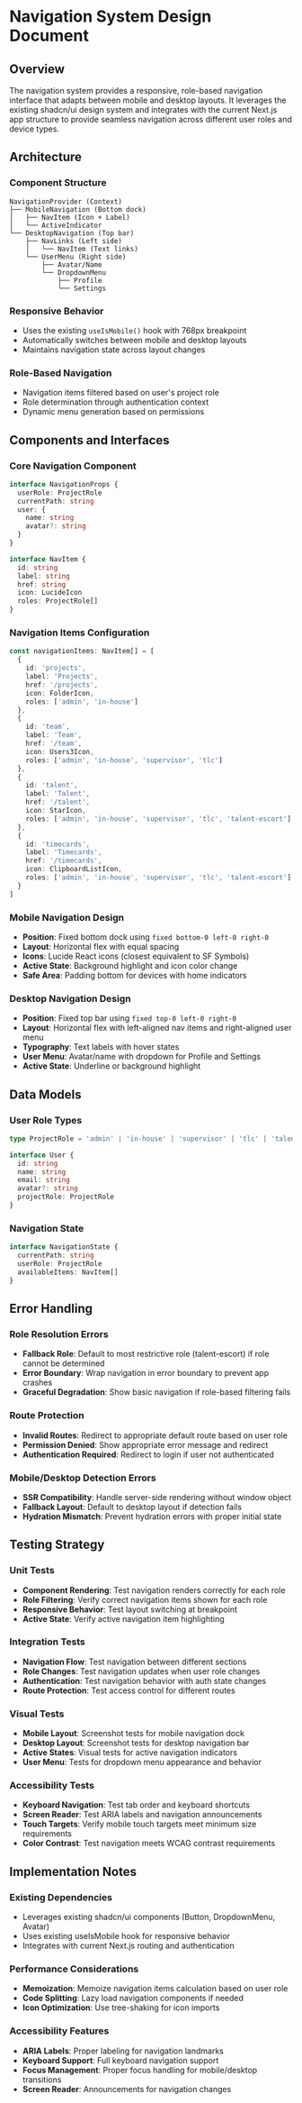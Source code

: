 # Navigation System Design Document

## Overview

The navigation system provides a responsive, role-based navigation interface that adapts between mobile and desktop layouts. It leverages the existing shadcn/ui design system and integrates with the current Next.js app structure to provide seamless navigation across different user roles and device types.

## Architecture

### Component Structure
```
NavigationProvider (Context)
├── MobileNavigation (Bottom dock)
│   ├── NavItem (Icon + Label)
│   └── ActiveIndicator
└── DesktopNavigation (Top bar)
    ├── NavLinks (Left side)
    │   └── NavItem (Text links)
    └── UserMenu (Right side)
        ├── Avatar/Name
        └── DropdownMenu
            ├── Profile
            └── Settings
```

### Responsive Behavior
- Uses the existing `useIsMobile()` hook with 768px breakpoint
- Automatically switches between mobile and desktop layouts
- Maintains navigation state across layout changes

### Role-Based Navigation
- Navigation items filtered based on user's project role
- Role determination through authentication context
- Dynamic menu generation based on permissions

## Components and Interfaces

### Core Navigation Component
```typescript
interface NavigationProps {
  userRole: ProjectRole
  currentPath: string
  user: {
    name: string
    avatar?: string
  }
}

interface NavItem {
  id: string
  label: string
  href: string
  icon: LucideIcon
  roles: ProjectRole[]
}
```

### Navigation Items Configuration
```typescript
const navigationItems: NavItem[] = [
  {
    id: 'projects',
    label: 'Projects',
    href: '/projects',
    icon: FolderIcon,
    roles: ['admin', 'in-house']
  },
  {
    id: 'team',
    label: 'Team',
    href: '/team',
    icon: Users3Icon,
    roles: ['admin', 'in-house', 'supervisor', 'tlc']
  },
  {
    id: 'talent',
    label: 'Talent',
    href: '/talent',
    icon: StarIcon,
    roles: ['admin', 'in-house', 'supervisor', 'tlc', 'talent-escort']
  },
  {
    id: 'timecards',
    label: 'Timecards',
    href: '/timecards',
    icon: ClipboardListIcon,
    roles: ['admin', 'in-house', 'supervisor', 'tlc', 'talent-escort']
  }
]
```

### Mobile Navigation Design
- **Position**: Fixed bottom dock using `fixed bottom-0 left-0 right-0`
- **Layout**: Horizontal flex with equal spacing
- **Icons**: Lucide React icons (closest equivalent to SF Symbols)
- **Active State**: Background highlight and icon color change
- **Safe Area**: Padding bottom for devices with home indicators

### Desktop Navigation Design
- **Position**: Fixed top bar using `fixed top-0 left-0 right-0`
- **Layout**: Horizontal flex with left-aligned nav items and right-aligned user menu
- **Typography**: Text labels with hover states
- **User Menu**: Avatar/name with dropdown for Profile and Settings
- **Active State**: Underline or background highlight

## Data Models

### User Role Types
```typescript
type ProjectRole = 'admin' | 'in-house' | 'supervisor' | 'tlc' | 'talent-escort'

interface User {
  id: string
  name: string
  email: string
  avatar?: string
  projectRole: ProjectRole
}
```

### Navigation State
```typescript
interface NavigationState {
  currentPath: string
  userRole: ProjectRole
  availableItems: NavItem[]
}
```

## Error Handling

### Role Resolution Errors
- **Fallback Role**: Default to most restrictive role (talent-escort) if role cannot be determined
- **Error Boundary**: Wrap navigation in error boundary to prevent app crashes
- **Graceful Degradation**: Show basic navigation if role-based filtering fails

### Route Protection
- **Invalid Routes**: Redirect to appropriate default route based on user role
- **Permission Denied**: Show appropriate error message and redirect
- **Authentication Required**: Redirect to login if user not authenticated

### Mobile/Desktop Detection Errors
- **SSR Compatibility**: Handle server-side rendering without window object
- **Fallback Layout**: Default to desktop layout if detection fails
- **Hydration Mismatch**: Prevent hydration errors with proper initial state

## Testing Strategy

### Unit Tests
- **Component Rendering**: Test navigation renders correctly for each role
- **Role Filtering**: Verify correct navigation items shown for each role
- **Responsive Behavior**: Test layout switching at breakpoint
- **Active State**: Verify active navigation item highlighting

### Integration Tests
- **Navigation Flow**: Test navigation between different sections
- **Role Changes**: Test navigation updates when user role changes
- **Authentication**: Test navigation behavior with auth state changes
- **Route Protection**: Test access control for different routes

### Visual Tests
- **Mobile Layout**: Screenshot tests for mobile navigation dock
- **Desktop Layout**: Screenshot tests for desktop navigation bar
- **Active States**: Visual tests for active navigation indicators
- **User Menu**: Tests for dropdown menu appearance and behavior

### Accessibility Tests
- **Keyboard Navigation**: Test tab order and keyboard shortcuts
- **Screen Reader**: Test ARIA labels and navigation announcements
- **Touch Targets**: Verify mobile touch targets meet minimum size requirements
- **Color Contrast**: Test navigation meets WCAG contrast requirements

## Implementation Notes

### Existing Dependencies
- Leverages existing shadcn/ui components (Button, DropdownMenu, Avatar)
- Uses existing useIsMobile hook for responsive behavior
- Integrates with current Next.js routing and authentication

### Performance Considerations
- **Memoization**: Memoize navigation items calculation based on user role
- **Code Splitting**: Lazy load navigation components if needed
- **Icon Optimization**: Use tree-shaking for icon imports

### Accessibility Features
- **ARIA Labels**: Proper labeling for navigation landmarks
- **Keyboard Support**: Full keyboard navigation support
- **Focus Management**: Proper focus handling for mobile/desktop transitions
- **Screen Reader**: Announcements for navigation changes
